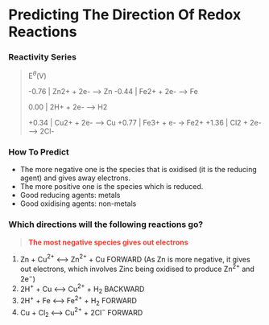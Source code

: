# Predicting The Direction Of Redox Reactions
### Reactivity Series
> E$^\theta$(V)
>
> -0.76 |					Zn2+ + 2e- --> Zn
> -0.44 |					Fe2+ + 2e- --> Fe
>
> 0.00 |					 2H+ + 2e- --> H2
>
> +0.34 |					Cu2+ + 2e- --> Cu
> +0.77	|				Fe3+ + e- -> Fe2+
> +1.36	|				Cl2 + 2e- --> 2Cl-

### How To Predict
- The more negative one is the species that is oxidised (it is the reducing agent) and gives away electrons.
- The more positive one is the species which is reduced.
- Good reducing agents: metals
- Good oxidising agents: non-metals

### Which directions will the following reactions go?
> <b style="color: #eb4034;">The most negative species gives out electrons</b>

1. Zn + Cu$^{2+}$ <--> Zn$^{2+}$ + Cu FORWARD (As Zn is more negative, it gives out electrons, which involves Zinc being oxidised to produce Zn$^{2+}$ and 2e$^-$)
2. 2H$^+$ + Cu <--> Cu$^{2+}$ + H$_2$ BACKWARD
3. 2H$^+$ + Fe <--> Fe$^{2+}$ + H$_2$ FORWARD
4. Cu + Cl$_2$ <--> Cu$^{2+}$ + 2Cl$^-$ FORWARD